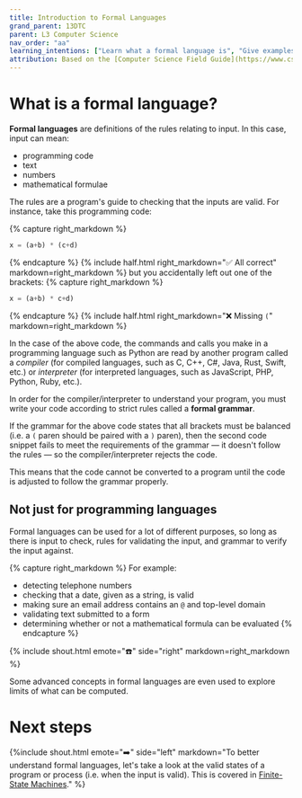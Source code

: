 ```yaml
---
title: Introduction to Formal Languages
grand_parent: 13DTC
parent: L3 Computer Science
nav_order: "aa"
learning_intentions: ["Learn what a formal language is", "Give examples of what formal languages are used for"]
attribution: Based on the [Computer Science Field Guide](https://www.csfieldguide.org.nz/en/chapters/formal-languages/), adapted under the terms of the [Creative Commons Attribution-ShareAlike 4.0 International](https://creativecommons.org/licenses/by-sa/4.0/) license.
---
```


# What is a formal language?

**Formal languages** are definitions of the rules relating to input. In this case, input can mean:

- programming code
- text
- numbers
- mathematical formulae

The rules are a program's guide to checking that the inputs are valid. For instance, take this programming code:

{% capture right_markdown %}
```python
x = (a+b) * (c+d)
```
{% endcapture %}
{% include half.html right_markdown="✅ All correct" markdown=right_markdown %}
but you accidentally left out one of the brackets:
{% capture right_markdown %}
```python
x = (a+b) * c+d)
```
{% endcapture %}
{% include half.html right_markdown="❌ Missing `(`" markdown=right_markdown %}

In the case of the above code, the commands and calls you make in a programming language such as Python are read by another program called a *compiler* (for compiled languages, such as C, C++, C#, Java, Rust, Swift, etc.) or *interpreter* (for interpreted languages, such as JavaScript, PHP, Python, Ruby, etc.).

In order for the compiler/interpreter to understand your program, you must write your code according to strict rules called a **formal grammar**.

If the grammar for the above code states that all brackets must be balanced (i.e. a ``(`` paren should be paired with a ``)`` paren), then the second code snippet fails to meet the requirements of the grammar — it doesn't follow the rules — so the compiler/interpreter rejects the code.

This means that the code cannot be converted to a program until the code is adjusted to follow the grammar properly.

## Not just for programming languages

Formal languages can be used for a lot of different purposes, so long as there is input to check, rules for validating the input, and grammar to verify the input against.

{% capture right_markdown %}
For example:

- detecting telephone numbers
- checking that a date, given as a string, is valid
- making sure an email address contains an ``@`` and top-level domain
- validating text submitted to a form
- determining whether or not a mathematical formula can be evaluated
{% endcapture %}

{% include shout.html emote="☎️" side="right" markdown=right_markdown %}

Some advanced concepts in formal languages are even used to explore limits of what can be computed.

# Next steps

{%include shout.html emote="➡️" side="left" markdown="To better understand formal languages, let's take a look at the valid states of a program or process (i.e. when the input is valid). This is covered in [Finite-State Machines](fl_fsm)." %}